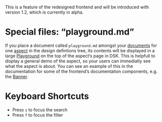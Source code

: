 <Banner title="Experimental Feature" type="warning">This is a feature of the redesigned frontend and will be introduced with version 1.2, which is currently in alpha.</Banner>

# Special files: “playground.md”
If you place a document called `playground.md` amongst your [documents](/The-Design-Definitions-Tree/Documents) for one [aspect](/The-Design-Definitions-Tree/Aspects) in the design defintions tree, its contents will be displayed in a large [Playground](/The-Frontend/Documentation-Components/Playground) on the top of the aspect’s page in DSK. This is helpfull to display a general demo of the aspect, so your users can immediatly see what the aspect is about. You can see an example of this in the documentation for some of the frontend’s documentation components, e.g. the [Banner](/The-Frontend/Special-Components/Banner).

# Keyboard Shortcuts
* Press `s` to focus the search
* Press `f` to focus the filter